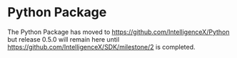 # Python Package

The Python Package has moved to https://github.com/IntelligenceX/Python but release 0.5.0 will remain here until https://github.com/IntelligenceX/SDK/milestone/2 is completed.